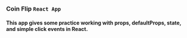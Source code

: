 ### Coin Flip `React App`

#### This app gives some practice working with props, defaultProps, state, and simple click events in React.
